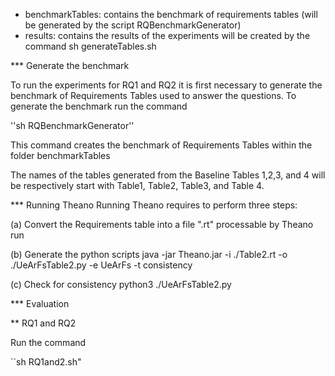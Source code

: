 
- benchmarkTables: contains the benchmark of requirements tables (will be generated by the script RQBenchmarkGenerator)
- results: contains the results of the experiments will be created by the command sh generateTables.sh


*** Generate the benchmark

To run the experiments for RQ1 and RQ2 it is first necessary to generate the benchmark of Requirements Tables used to answer the questions. To generate the benchmark run the command

''sh RQBenchmarkGenerator''

This command creates the benchmark of Requirements Tables within the folder benchmarkTables

The names of the tables generated from the Baseline Tables 1,2,3, and 4 will be respectively start with Table1, Table2, Table3, and Table 4.




*** Running Theano
Running Theano requires to perform three steps:

(a) Convert the Requirements table into a file ".rt"  processable by Theano run

(b) Generate the python scripts
	java -jar Theano.jar -i ./Table2.rt -o ./UeArFsTable2.py -e UeArFs -t consistency

(c) Check for consistency
	python3 ./UeArFsTable2.py


*** Evaluation

** RQ1 and RQ2

Run the command

``sh RQ1and2.sh"
